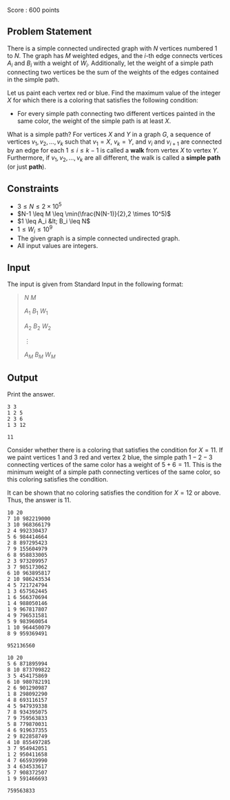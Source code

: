 Score : $600$ points

## Problem Statement

There is a simple connected undirected graph with $N$ vertices numbered $1$ to $N$. The graph has $M$ weighted edges, and the $i$-th edge connects vertices $A_i$ and $B_i$ with a weight of $W_i$. Additionally, let the weight of a simple path connecting two vertices be the sum of the weights of the edges contained in the simple path.

Let us paint each vertex red or blue. Find the maximum value of the integer $X$ for which there is a coloring that satisfies the following condition:

- For every simple path connecting two different vertices painted in the same color, the weight of the simple path is at least $X$.

 What is a simple path?
For vertices $X$ and $Y$ in a graph $G$, a sequence of vertices $v_1,v_2, \ldots, v_k$ such that $v_1=X$, $v_k=Y$, and $v_i$ and $v_{i+1}$ are connected by an edge for each $1\leq i\leq k-1$ is called a **walk** from vertex $X$ to vertex $Y$.  
Furthermore, if $v_1,v_2, \ldots, v_k$ are all different, the walk is called a **simple path** (or just **path**).

## Constraints

- $3 \leq N \leq 2 \times 10^5$
- $N-1 \leq M \leq \min(\frac{N(N-1)}{2},2 \times 10^5)$
- $1 \leq A_i &lt; B_i \leq N$
- $1 \leq W_i \leq 10^9$
- The given graph is a simple connected undirected graph.
- All input values are integers.

## Input

The input is given from Standard Input in the following format:

> $N$ $M$
> 
> $A_1$ $B_1$ $W_1$
> 
> $A_2$ $B_2$ $W_2$
> 
> $\vdots$
> 
> $A_M$ $B_M$ $W_M$

## Output

Print the answer.

```input1
3 3
1 2 5
2 3 6
1 3 12
```

```output1
11
```

Consider whether there is a coloring that satisfies the condition for $X=11$. If we paint vertices $1$ and $3$ red and vertex $2$ blue, the simple path $1-2-3$ connecting vertices of the same color has a weight of $5+6=11$. This is the minimum weight of a simple path connecting vertices of the same color, so this coloring satisfies the condition.

It can be shown that no coloring satisfies the condition for $X=12$ or above. Thus, the answer is $11$.

```input2
10 20
7 10 982219000
3 10 968366179
2 4 992330437
5 6 984414664
2 8 897295423
7 9 155604979
6 8 958833005
2 3 973209957
3 7 985173062
6 10 963895817
2 10 986243534
4 5 721724794
1 3 657562445
1 6 566370694
1 4 988050146
1 9 967817807
4 9 796531581
5 9 983960054
1 10 964450079
8 9 959369491
```

```output2
952136560
```

```input3
10 20
5 6 871895994
8 10 873709822
3 5 454175869
6 10 980782191
2 6 901290987
1 8 298092290
4 8 693116157
4 5 947939338
7 8 934395075
7 9 759563833
5 8 779870031
4 6 919637355
2 9 822858749
4 10 855497285
3 7 954942051
1 2 950411658
4 7 665939990
3 4 634533617
5 7 908372507
1 9 591466693
```

```output3
759563833
```